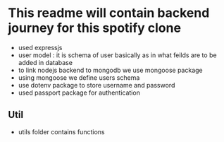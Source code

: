 #  This readme will contain backend journey for this spotify clone

- used expressjs
- user model : it is schema of user basically as in what feilds are to be added in database
- to link nodejs backend to mongodb we use mongoose package 
- using mongoose we define users schema
- use dotenv package to store username and password
- used passport package for authentication

## Util
- utils folder contains functions

